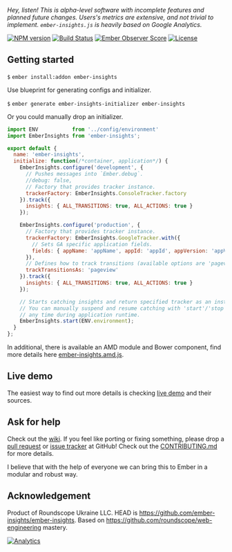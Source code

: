 _Hey, listen! This is alpha-level software with incomplete features and planned future changes. Users's metrics are extensive, and not trivial to implement. `ember-insights.js` is heavily based on Google Analytics._

[![NPM version](http://img.shields.io/npm/v/ember-insights.svg)](https://npmjs.org/package/ember-insights) [![Build Status](https://travis-ci.org/ember-insights/ember-insights.svg?branch=master)](https://travis-ci.org/ember-insights/ember-insights) [![Ember Observer Score](http://emberobserver.com/badges/ember-insights.svg)](http://emberobserver.com/addons/ember-insights) [![License](https://img.shields.io/badge/license-MIT-blue.svg)](https://github.com/ember-insights/ember-insights/blob/master/LICENSE.md)

## Getting started

`$` `ember install:addon ember-insights`

Use blueprint for generating configs and initializer.

`$` `ember generate ember-insights-initializer ember-insights`

Or you could manually drop an initializer.

```javascript
import ENV           from '../config/environment'
import EmberInsights from 'ember-insights';

export default {
  name: 'ember-insights',
  initialize: function(/*container, application*/) {
    EmberInsights.configure('development', {
      // Pushes messages into `Ember.debug`.
      //debug: false,
      // Factory that provides tracker instance.
      trackerFactory: EmberInsights.ConsoleTracker.factory
    }).track({
      insights: { ALL_TRANSITIONS: true, ALL_ACTIONS: true }
    });

    EmberInsights.configure('production', {
      // Factory that provides tracker instance.
      trackerFactory: EmberInsights.GoogleTracker.with({
        // Sets GA specific application fields.
        fields: { appName: 'appName', appId: 'appId', appVersion: 'appVersion' }
      }),
      // Defines how to track transitions (available options are 'pageview', 'event').
      trackTransitionsAs: 'pageview'
    }).track({
      insights: { ALL_TRANSITIONS: true, ALL_ACTIONS: true }
    });

    // Starts catching insights and return specified tracker as an instance.
    // You can manually suspend and resume catching with 'start'/'stop' functions
    // any time during application runtime.
    EmberInsights.start(ENV.environment);
  }
};
```

In additional, there is available an AMD module and Bower component, find more details here [ember-insights.amd.js](https://github.com/ember-insights/ember-insights.amd.js).

## Live demo

The easiest way to find out more details is checking [live demo](http://ember-insights.github.io/#example-component) and their sources.

## Ask for help

Check out the [wiki](https://github.com/ember-insights/ember-insights/wiki). If you feel like porting or fixing something, please drop a [pull request](https://github.com/ember-insights/ember-insights/pulls) or [issue tracker](https://github.com/ember-insights/ember-insights/issues) at GitHub! Check out the [CONTRIBUTING.md](CONTRIBUTING.md) for more details.

I believe that with the help of everyone we can bring this to Ember in a modular and robust way.

## Acknowledgement

Product of Roundscope Ukraine LLC. HEAD is https://github.com/ember-insights/ember-insights. Based on https://github.com/roundscope/web-engineering mastery.

[![Analytics](https://ga-beacon.appspot.com/UA-60632001-5/ember-insights/ember-insights/README)](https://github.com/igrigorik/ga-beacon)
